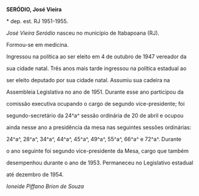 **SERÓDIO, José Vieira**



\* dep. est. RJ 1951-1955.



*José Vieira Seródio* nasceu no município de Itabapoana (RJ).



Formou-se em medicina.



Ingressou na política ao ser eleito em 4 de outubro de 1947 vereador da

sua cidade natal. Três anos mais tarde ingressou na política estadual ao

ser eleito deputado por sua cidade natal. Assumiu sua cadeira na

Assembleia Legislativa no ano de 1951. Durante esse ano participou da

comissão executiva ocupando o cargo de segundo vice-presidente; foi

segundo-secretário da 24^a^ sessão ordinária de 20 de abril e ocupou

ainda nesse ano a presidência da mesa nas seguintes sessões ordinárias:

24^a^, 28^a^, 34^a^, 44^a^, 45^a^, 49^a^, 55^a^, 66^a^ e 72^a^. Durante

o ano seguinte foi segundo vice-presidente da Mesa, cargo que também

desempenhou durante o ano de 1953. Permaneceu no Legislativo estadual

até dezembro de 1954.



*Ioneide Piffano Brion de Souza*



